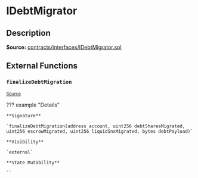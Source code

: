# IDebtMigrator

## Description

**Source:** [contracts/interfaces/IDebtMigrator.sol](https://github.com/Synthetixio/synthetix/tree/v2.86.1/contracts/interfaces/IDebtMigrator.sol)

## External Functions

### `finalizeDebtMigration`

<sub>[Source](https://github.com/Synthetixio/synthetix/tree/v2.86.1/contracts/interfaces/IDebtMigrator.sol#L5)</sub>

??? example "Details"

    **Signature**

    `finalizeDebtMigration(address account, uint256 debtSharesMigrated, uint256 escrowMigrated, uint256 liquidSnxMigrated, bytes debtPayload)`

    **Visibility**

    `external`

    **State Mutability**

    ``
